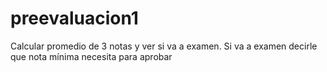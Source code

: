 # preevaluacion1
Calcular promedio de 3 notas y ver si va a examen. Si va a examen decirle que nota mínima necesita para aprobar
